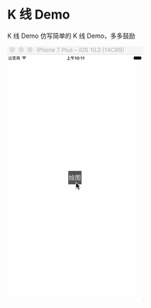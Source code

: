 # K 线 Demo
K 线 Demo
仿写简单的 K 线 Demo，多多鼓励

![image](https://github.com/bajiebuku/KLineDemo/blob/master/gif1.gif)
